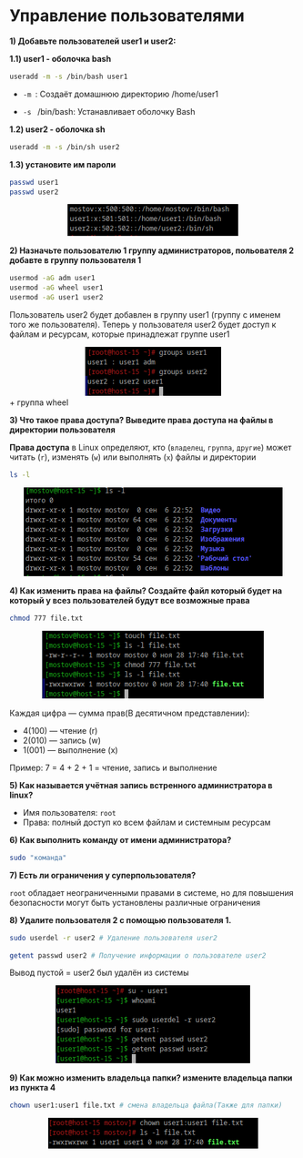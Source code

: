 # Управление пользователями

**1) Добавьте пользователей user1 и user2:**
    
  **1.1) user1 - оболочка bash**

  ```bash
  useradd -m -s /bin/bash user1
  ```


- `-m `: Создаёт домашнюю директорию /home/user1

- `-s ` /bin/bash: Устанавливает оболочку Bash

**1.2) user2 - оболочка sh**

  ```bash
  useradd -m -s /bin/sh user2
  ```
   
  **1.3) установите им пароли**
  ```bash
  passwd user1
  passwd user2
  ```

<div style="text-align: center;">
  <img src="Screnshoots\screen1.png" alt="Мой скриншот" />
</div>


**2) Назначьте пользователю 1 группу администраторов, польователя 2 добавте в группу пользователя 1**

```bash
usermod -aG adm user1
usermod -aG wheel user1
usermod -aG user1 user2
```
Пользователь user2 будет добавлен в группу user1 (группу с именем того же пользователя). Теперь у пользователя user2 будет доступ к файлам и ресурсам, которые принадлежат группе user1


<div style="text-align: center;">
  <img src="Screnshoots\screen2.png" alt="Мой скриншот" />
</div>
+ группа wheel


**3) Что такое права доступа? Выведите права доступа на файлы в директории пользователя**

**Права доступа** в Linux определяют, кто (`владелец`, `группа`, `другие`) может читать (`r`), изменять (`w`) или выполнять (`x`) файлы и директории

```bash
ls -l
```
<div style="text-align: center;">
  <img src="Screnshoots\screen3.png" alt="Мой скриншот" />
</div>


**4) Как изменить права на файлы? Создайте файл который будет на который у всез пользователей будут все возможные права**

```bash
chmod 777 file.txt
```

<div style="text-align: center;">
  <img src="Screnshoots\screen4.png" alt="Мой скриншот" />
</div>


Каждая цифра — сумма прав(В десятичном представлении):
- 4(100) — чтение (r)
- 2(010) — запись (w)
- 1(001) — выполнение (x)

Пример: 7 = 4 + 2 + 1 = чтение, запись и выполнение

**5) Как называется учётная запись встренного администратора в linux?**
- Имя пользователя: `root`
- Права: полный доступ ко всем файлам и системным ресурсам

**6) Как выполнить команду от имени администратора?**

```bash
sudo "команда"
```


**7) Есть ли ограничения у суперпользователя?**

`root` обладает  неограниченными правами в системе, но для повышения безопасности могут быть установлены различные ограничения

**8) Удалите пользователя 2 с помощью пользователя 1.**

```bash
sudo userdel -r user2 # Удаление пользователя user2
```

```bash
getent passwd user2 # Получение информации о пользователе user2
```
Вывод пустой = user2 был удалён из системы


<div style="text-align: center;">
  <img src="Screnshoots\screen5.png" alt="Мой скриншот" />
</div>

**9) Как можно изменить владельца папки? измените владельца папки из пункта 4**

```bash
chown user1:user1 file.txt # смена владельца файла(Также для папки)
```
<div style="text-align: center;">
  <img src="Screnshoots\screen6.png" alt="Мой скриншот" />
</div>

